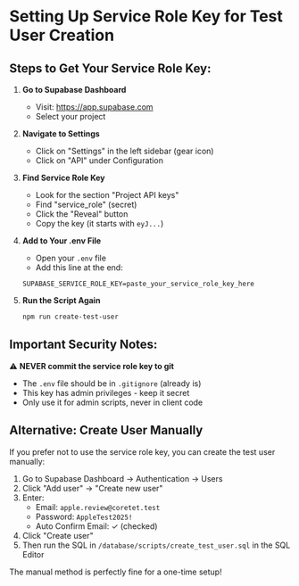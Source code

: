 # Setting Up Service Role Key for Test User Creation

## Steps to Get Your Service Role Key:

1. **Go to Supabase Dashboard**
   - Visit: https://app.supabase.com
   - Select your project

2. **Navigate to Settings**
   - Click on "Settings" in the left sidebar (gear icon)
   - Click on "API" under Configuration

3. **Find Service Role Key**
   - Look for the section "Project API keys"
   - Find "service_role" (secret)
   - Click the "Reveal" button
   - Copy the key (it starts with `eyJ...`)

4. **Add to Your .env File**
   - Open your `.env` file
   - Add this line at the end:
   ```
   SUPABASE_SERVICE_ROLE_KEY=paste_your_service_role_key_here
   ```

5. **Run the Script Again**
   ```bash
   npm run create-test-user
   ```

## Important Security Notes:

⚠️ **NEVER commit the service role key to git**
- The `.env` file should be in `.gitignore` (already is)
- This key has admin privileges - keep it secret
- Only use it for admin scripts, never in client code

## Alternative: Create User Manually

If you prefer not to use the service role key, you can create the test user manually:

1. Go to Supabase Dashboard → Authentication → Users
2. Click "Add user" → "Create new user"
3. Enter:
   - Email: `apple.review@coretet.test`
   - Password: `AppleTest2025!`
   - Auto Confirm Email: ✓ (checked)
4. Click "Create user"
5. Then run the SQL in `/database/scripts/create_test_user.sql` in the SQL Editor

The manual method is perfectly fine for a one-time setup!